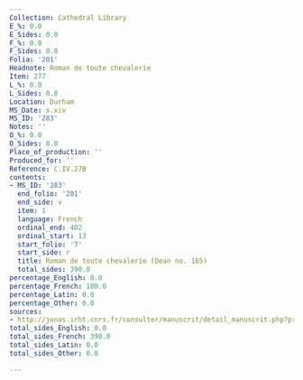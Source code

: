 ```yaml
---
Collection: Cathedral Library
E_%: 0.0
E_Sides: 0.0
F_%: 0.0
F_Sides: 0.0
Folia: '201'
Headnote: Roman de toute chevalerie
Item: 277
L_%: 0.0
L_Sides: 0.0
Location: Durham
MS_Date: s.xiv
MS_ID: '283'
Notes: ''
O_%: 0.0
O_Sides: 0.0
Place_of_production: ''
Produced_for: ''
Reference: C.IV.27B
contents:
- MS_ID: '283'
  end_folio: '201'
  end_side: v
  item: 1
  language: French
  ordinal_end: 402
  ordinal_start: 13
  start_folio: '7'
  start_side: r
  title: Roman de toute chevalerie (Dean no. 165)
  total_sides: 390.0
percentage_English: 0.0
percentage_French: 100.0
percentage_Latin: 0.0
percentage_Other: 0.0
sources:
- http://jonas.irht.cnrs.fr/consulter/manuscrit/detail_manuscrit.php?projet=80650
total_sides_English: 0.0
total_sides_French: 390.0
total_sides_Latin: 0.0
total_sides_Other: 0.0

---
```

